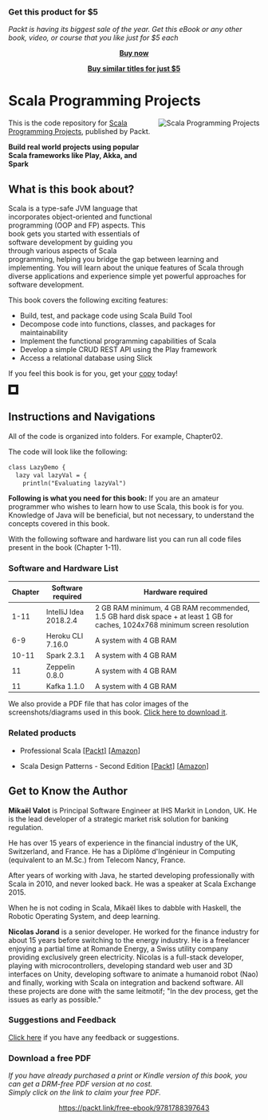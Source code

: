 
### Get this product for $5

<i>Packt is having its biggest sale of the year. Get this eBook or any other book, video, or course that you like just for $5 each</i>


<b><p align='center'>[Buy now](https://packt.link/9781788397643)</p></b>


<b><p align='center'>[Buy similar titles for just $5](https://subscription.packtpub.com/search)</p></b>


# Scala Programming Projects

<a href="https://www.packtpub.com/application-development/scala-programming-projects?utm_source=github&utm_medium=repository&utm_campaign=9781788397643 "><img src="https://d255esdrn735hr.cloudfront.net/sites/default/files/imagecache/ppv4_main_book_cover/B08395.png" alt="Scala Programming Projects" height="256px" align="right"></a>

This is the code repository for [Scala Programming Projects](https://www.packtpub.com/application-development/scala-programming-projects?utm_source=github&utm_medium=repository&utm_campaign=9781788397643), published by Packt.

**Build real world projects using popular Scala frameworks like Play, Akka, and Spark**

## What is this book about?
Scala is a type-safe JVM language that incorporates object-oriented and functional programming (OOP and FP) aspects. This book gets you started with essentials of software development by guiding you through various aspects of Scala programming, helping you bridge the gap between learning and implementing. You will learn about the unique features of Scala through diverse applications and experience simple yet powerful approaches for software development.

This book covers the following exciting features:
* Build, test, and package code using Scala Build Tool 
* Decompose code into functions, classes, and packages for maintainability 
* Implement the functional programming capabilities of Scala 
* Develop a simple CRUD REST API using the Play framework 
* Access a relational database using Slick 

If you feel this book is for you, get your [copy](https://www.amazon.com/dp/1788397649) today!

<a href="https://www.packtpub.com/?utm_source=github&utm_medium=banner&utm_campaign=GitHubBanner"><img src="https://raw.githubusercontent.com/PacktPublishing/GitHub/master/GitHub.png" 
alt="https://www.packtpub.com/" border="5" /></a>

## Instructions and Navigations
All of the code is organized into folders. For example, Chapter02.

The code will look like the following:
```
class LazyDemo {
  lazy val lazyVal = {
    println("Evaluating lazyVal")
```

**Following is what you need for this book:**
If you are an amateur programmer who wishes to learn how to use Scala, this book is for you. Knowledge of Java will be beneficial, but not necessary, to understand the concepts covered in this book.

With the following software and hardware list you can run all code files present in the book (Chapter 1-11).
### Software and Hardware List
| Chapter | Software required | Hardware required |
| -------- | ------------------------------------ | ----------------------------------- |
| 1-11 | IntelliJ Idea 2018.2.4 | 2 GB RAM minimum, 4 GB RAM recommended, 1.5 GB hard disk space + at least 1 GB for caches, 1024x768 minimum screen resolution|
|6-9|Heroku CLI 7.16.0|A system  with 4 GB RAM|
|10-11|Spark 2.3.1|A system with 4 GB RAM|
|11|Zeppelin 0.8.0|A system with 4 GB RAM|
|11|Kafka 1.1.0|A system with 4 GB RAM|

We also provide a PDF file that has color images of the screenshots/diagrams used in this book. [Click here to download it](https://www.packtpub.com/sites/default/files/downloads/9781788397643_ColorImages.pdf).

### Related products
* Professional Scala [[Packt]](https://www.packtpub.com/web-development/professional-scala?utm_source=github&utm_medium=repository&utm_campaign=9781789533835) [[Amazon]](https://www.amazon.com/dp/B07G49XFYJ)

* Scala Design Patterns - Second Edition [[Packt]](https://www.packtpub.com/application-development/scala-design-patterns-second-edition?utm_source=github&utm_medium=repository&utm_campaign=9781788471305) [[Amazon]](https://www.amazon.com/dp/B075Z2CMRX)

## Get to Know the Author
**Mikaël Valot**
is Principal Software Engineer at IHS Markit in London, UK. He is the lead developer of a strategic market risk solution for banking regulation.

He has over 15 years of experience in the financial industry of the UK, Switzerland, and France. He has a Diplôme d'Ingénieur in Computing (equivalent to an M.Sc.) from Telecom Nancy, France.

After years of working with Java, he started developing professionally with Scala in 2010, and never looked back. He was a speaker at Scala Exchange 2015.

When he is not coding in Scala, Mikaël likes to dabble with Haskell, the Robotic Operating System, and deep learning.

**Nicolas Jorand**
is a senior developer. He worked for the finance industry for about 15 years before switching to the energy industry. He is a freelancer enjoying a partial time at Romande Energy, a Swiss utility company providing exclusively green electricity. Nicolas is a full-stack developer, playing with microcontrollers, developing standard web user and 3D interfaces on Unity, developing software to animate a humanoid robot (Nao) and finally, working with Scala on integration and backend software. All these projects are done with the same leitmotif; "In the dev process, get the issues as early as possible."

### Suggestions and Feedback
[Click here](https://docs.google.com/forms/d/e/1FAIpQLSdy7dATC6QmEL81FIUuymZ0Wy9vH1jHkvpY57OiMeKGqib_Ow/viewform) if you have any feedback or suggestions.


### Download a free PDF

 <i>If you have already purchased a print or Kindle version of this book, you can get a DRM-free PDF version at no cost.<br>Simply click on the link to claim your free PDF.</i>
<p align="center"> <a href="https://packt.link/free-ebook/9781788397643">https://packt.link/free-ebook/9781788397643 </a> </p>
